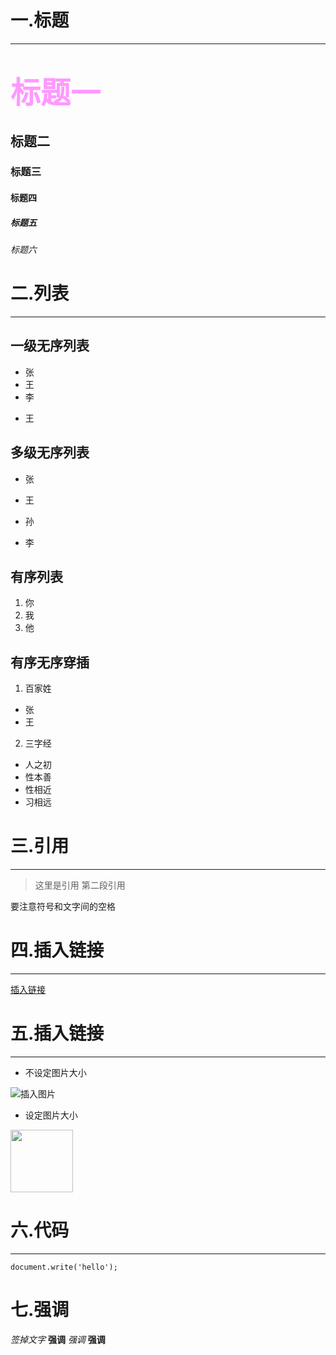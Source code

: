 # 一.标题
***
# <font face="微软雅黑" color=#ff99ff size=12>标题一</font>
## 标题二
### 标题三
#### 标题四
##### 标题五
###### 标题六

# 二.列表
___
## 一级无序列表
- 张
- 王
- 李
* 王

## 多级无序列表
- 张
 * 王
- 孙
 * 李

## 有序列表
1. 你
2. 我
3. 他

## 有序无序穿插
1. 百家姓
 - 张
 - 王
2. 三字经
 - 人之初
 - 性本善
 - 性相近
 - 习相远

# 三.引用
***
> 这里是引用
> 第二段引用

要注意符号和文字间的空格
# 四.插入链接
***
[插入链接](http://www.baidu.com)

# 五.插入链接
***
- 不设定图片大小

![插入图片](http://b.hiphotos.baidu.com/bainuo_ugc/abpic/item/cdbf6c81800a19d8353babfa3afa828ba61e4610.jpg)

* 设定图片大小

<img src="http://img.blog.csdn.net/20151129213701642" width="100px" height="100px" />

# 六.代码
***
``document.write('hello');``

# 七.强调
*签掉文字*
**强调**
_强调_
__强调__


















